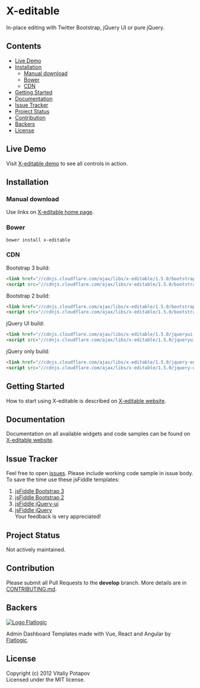 # X-editable

In-place editing with Twitter Bootstrap, jQuery UI or pure jQuery.

## Contents

* [Live Demo](#live-demo)
* [Installation](#installation)
    * [Manual download](#manual-download)
    * [Bower](#bower)
    * [CDN](#cdn)
* [Getting Started](#getting-started)
* [Documentation](#documentation)
* [Issue Tracker](#issue-tracker)
* [Project Status](#project-status)
* [Contribution](#contribution)
* [Backers](#backers)
* [License](#license)

## Live Demo

Visit [X-editable demo](http://vitalets.github.io/x-editable/demo.html) to see all controls in action.

## Installation

### Manual download

Use links on [X-editable home page](http://vitalets.github.io/x-editable).

### Bower

````
bower install x-editable
````

### CDN

Bootstrap 3 build:

````html
<link href="//cdnjs.cloudflare.com/ajax/libs/x-editable/1.5.0/bootstrap3-editable/css/bootstrap-editable.css" rel="stylesheet"/>
<script src="//cdnjs.cloudflare.com/ajax/libs/x-editable/1.5.0/bootstrap3-editable/js/bootstrap-editable.min.js"></script>
````

Bootstrap 2 build:

````html
<link href="//cdnjs.cloudflare.com/ajax/libs/x-editable/1.5.0/bootstrap-editable/css/bootstrap-editable.css" rel="stylesheet"/>
<script src="//cdnjs.cloudflare.com/ajax/libs/x-editable/1.5.0/bootstrap-editable/js/bootstrap-editable.min.js"></script>
````

jQuery UI build:

````html
<link href="//cdnjs.cloudflare.com/ajax/libs/x-editable/1.5.0/jqueryui-editable/css/jqueryui-editable.css" rel="stylesheet"/>
<script src="//cdnjs.cloudflare.com/ajax/libs/x-editable/1.5.0/jqueryui-editable/js/jqueryui-editable.min.js"></script>
````

jQuery only build:

````html
<link href="//cdnjs.cloudflare.com/ajax/libs/x-editable/1.5.0/jquery-editable/css/jquery-editable.css" rel="stylesheet"/>
<script src="//cdnjs.cloudflare.com/ajax/libs/x-editable/1.5.0/jquery-editable/js/jquery-editable-poshytip.min.js"></script>
````

## Getting Started

How to start using X-editable is described on [X-editable website](http://vitalets.github.io/x-editable/docs.html).

## Documentation

Documentation on all available widgets and code samples can be found
on [X-editable website](http://vitalets.github.io/x-editable/docs.html).

## Issue Tracker

Feel free to open [issues](https://github.com/vitalets/x-editable/issues). Please include working code sample in issue
body. To save the time use these jsFiddle templates:

1. [jsFiddle Bootstrap 3](http://jsfiddle.net/xBB5x/15155/)
2. [jsFiddle Bootstrap 2](http://jsfiddle.net/xBB5x/1817/)
3. [jsFiddle jQuery-ui](http://jsfiddle.net/xBB5x/2511/)
4. [jsFiddle jQuery](http://jsfiddle.net/xBB5x/197)    
   Your feedback is very appreciated!

## Project Status

Not actively maintained.

## Contribution

Please submit all Pull Requests to the **develop** branch. More details are in [CONTRIBUTING.md](/CONTRIBUTING.md).

## Backers

[![Logo Flatlogic](https://user-images.githubusercontent.com/1473072/48839602-0edfda80-ed9d-11e8-9e2d-eb8d4828ddcb.png)](https://flatlogic.com/admin-dashboards)

Admin Dashboard Templates made with Vue, React and Angular by [Flatlogic](https://flatlogic.com/admin-dashboards).

## License

Copyright (c) 2012 Vitaliy Potapov  
Licensed under the MIT license.

